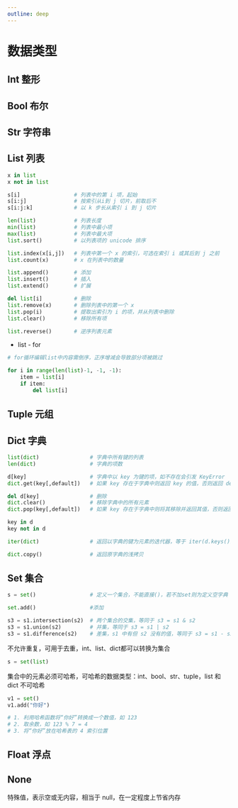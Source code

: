 ```yaml
---
outline: deep
---
```


# 数据类型

## Int 整形

## Bool 布尔

## Str 字符串

## List 列表

```python
x in list
x not in list

s[i]                 # 列表中的第 i 项，起始
s[i:j]               # 按索引从i到 j 切片，前取后不
s[i:j:k]             # 以 k 步长从索引 i 到 j 切片

len(list)            # 列表长度
min(list)            # 列表中最小项
max(list)            # 列表中最大项
list.sort()          # 以列表项的 unicode 排序

list.index(x[i,j])   # 列表中第一个 x 的索引，可选在索引 i 或其后到 j 之前
list.count(x)        # x 在列表中的数量

list.append()        # 添加
list.insert()        # 插入
list.extend()        # 扩展

del list[i]          # 删除
list.remove(x)       # 删除列表中的第一个 x
list.pop(i)          # 提取出索引为 i 的项，并从列表中删除
list.clear()         # 移除所有项

list.reverse()       # 逆序列表元素
```

- list - for

```python
# for循环编辑list中内容需倒序，正序增减会导致部分项被跳过

for i in range(len(list)-1, -1, -1):
    item = list[i]
    if item:
        del list[i]
```

## Tuple 元组

## Dict 字典

```python
list(dict)                # 字典中所有键的列表
len(dict)                 # 字典的项数

d[key]                    # 字典中以 key 为键的项，如不存在会引发 KeyError
dict.get(key[,default])   # 如果 key 存在于字典中则返回 key 的值，否则返回 default。 如果 default 未给出则默认为 None，因而此方法绝不会引发 KeyError

del d[key]                # 删除
dict.clear()              # 移除字典中的所有元素
dict.pop(key[,default])   # 如果 key 存在于字典中则将其移除并返回其值，否则返回 default。 如果 default 未给出且 key 不存在于字典中，则会引发 KeyError

key in d
key not in d

iter(dict)                # 返回以字典的键为元素的迭代器，等于 iter(d.keys())

dict.copy()               # 返回原字典的浅拷贝
```

## Set 集合

```python
s = set()                 # 定义一个集合，不能直接()，若不加set则为定义空字典

set.add()                 #添加

s3 = s1.intersection(s2)  # 两个集合的交集，等同于 s3 = s1 & s2
s3 = s1.union(s2)         # 并集，等同于 s3 = s1 | s2
s3 = s1.difference(s2)    # 差集，s1 中有但 s2 没有的值，等同于 s3 = s1 - s2
```

不允许重复，可用于去重，int、list、dict都可以转换为集合

```python
s = set(list)
```

集合中的元素必须可哈希，可哈希的数据类型：int、bool、str、tuple，list 和 dict 不可哈希

```python
v1 = set()
v1.add("你好")

# 1. 利用哈希函数将“你好”转换成一个数值，如 123
# 2. 取余数，如 123 % 7 = 4
# 3. 将“你好”放在哈希表的 4 索引位置
```

## Float 浮点

## None

特殊值，表示空或无内容，相当于 null，在一定程度上节省内存 
